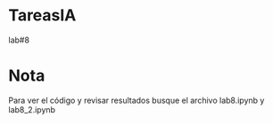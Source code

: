 # TareasIA
lab#8
# Nota

Para ver el código y revisar resultados busque el archivo lab8.ipynb y lab8_2.ipynb

